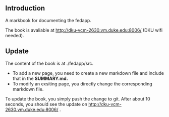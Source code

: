 ## Introduction

A markbook for documenting the fedapp.

The book is avaliable at http://dku-vcm-2630.vm.duke.edu:8006/ (DKU wifi needed).

## Update

The content of the book is at ./fedapp/src.

- To add a new page, you need to create a new markdown file and include that in the **SUMMARY.md.**
- To modify an exsiting page, you directly change the corresponding markdown file.

To update the book, you simply push the change to git. After about 10 seconds, you should see the update on http://dku-vcm-2630.vm.duke.edu:8006/ .
